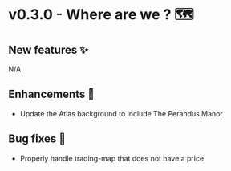 # v0.3.0 - Where are we ? 🗺️

## New features ✨
N/A

## Enhancements 💅
- Update the Atlas background to include The Perandus Manor

## Bug fixes 🐛
- Properly handle trading-map that does not have a price
